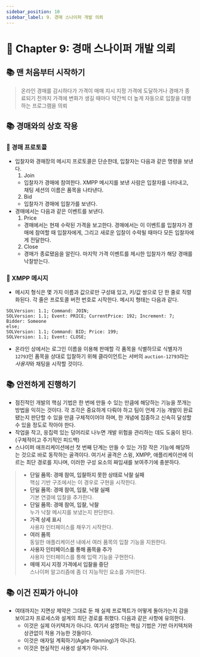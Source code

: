 ```yaml
---
sidebar_position: 10
sidebar_label: 9. 경매 스나이퍼 개발 의뢰
---
```


# 🌈 Chapter 9: 경매 스나이퍼 개발 의뢰

## 📚 맨 처음부터 시작하기

> 온라인 경매를 감시하다가 가격이 매매 지시 지정 가격에 도달하거나 경매가 종료되기 전까지 가격에 변화가 생길 때마다 약간씩 더 높게 자동으로 입찰을 대행하는 프로그램을 의뢰

## 📚 경매와의 상호 작용

### 🎈 경매 프로토콜
- 입찰자와 경매장의 메시지 프로토콜은 단순한데, 입찰자는 다음과 같은 명령을 보낸다.
  1. Join
    - 입찰자가 경매에 참여한다. XMPP 메시지를 보낸 사람은 입찰자를 나타내고, 채팅 세션의 이름은 품목을 나타낸다.
  2. Bid
    - 입찰자가 경매에 입찰가를 보낸다.
- 경매에서는 다음과 같은 이벤트를 보낸다.
  1. Price
    - 경매에서는 현재 수락된 가격을 보고한다. 경매에서는 이 이벤트를 입찰자가 경매에 참여할 때 입찰자에게, 그리고 새로운 입찰이 수락될 때마다 모든 입찰자에게 전달한다.
  2. Close
    - 경매가 종료됐음을 알린다. 마지막 가격 이벤트를 제시한 입찰자가 해당 경매를 낙찰받는다.

### 🎈 XMPP 메시지
- 메시지 형식은 몇 가지 이름과 값으로만 구성돼 있고, 키/값 쌍으로 단 한 줄로 직렬화된다. 각 줄은 프로토콜 버전 번호로 시작한다. 메시지 형태는 다음과 같다.

```
SOLVersion: 1.1; Command: JOIN;
SOLVersion: 1.1; Event: PRICE; CurrentPrice: 192; Increment: 7; Bidder: Someone
else;
SOLVersion: 1.1; Command: BID; Price: 199;
SOLVersion: 1.1; Event: CLOSE;
```

- 온라인 상에서는 로그인 이름을 이용해 판매할 각 품목을 식별하므로 식별자가 `12793`인 품목을 상대로 입찰하기 위해 클라이언트는 서버의 `auction-12793`라는 *사용자*와 채팅을 시작할 것이다.

## 📚 안전하게 진행하기
- 점진적인 개발의 핵심 기법은 한 번에 만들 수 있는 만큼에 해당하는 기능을 쪼개는 방법을 익히는 것이다. 각 조각은 중요하게 다뤄야 하고 팀이 언제 기능 개발이 완료됐는지 판단할 수 있을 만큼 구체적이어야 하며, 한 개념에 집중하고 신속히 달성할 수 있을 정도로 작아야 한다.
- 작업을 작고, 응집력 있는 덩어리로 나누면 개발 위험을 관리하는 데도 도움이 된다. (구체적이고 주기적인 피드백)
- 스나이퍼 애프리케이션에선 첫 번째 단계는 만들 수 있는 가장 작은 기능에 해당하는 것으로 바로 동작하는 골격이다. 여기서 골격은 스윙, XMPP, 애플리케이션에 이르는 최단 경로를 지나며, 이러한 구성 요소의 짜임새를 보여주기에 충분하다.

> - **단일 품목: 경매 참여, 입찰하지 못한 상태로 낙찰 실패**   
> 핵심 기반 구조에서는 이 경우로 구현을 시작한다.   
> - **단일 품목: 경매 참여, 입찰, 낙찰 실패**   
> 기본 연결에 입찰을 추가한다.   
> - **단일 품목: 경매 참여, 입찰, 낙찰**   
> 누가 낙찰 메시지를 보냈는지 판단한다.
> - **가격 상세 표시**   
> 사용자 인터페이스를 채우기 시작한다.   
> - **여러 품목**   
> 동일한 애플리케이션 내에서 여러 품목의 입찰 기능을 지원한다.   
> - **사용자 인터페이스를 통해 품목을 추가**   
> 사용자 인터페이스를 통해 입력 기능을 구현한다.   
> - **매매 지시 지정 가격에서 입찰을 중단**   
> 스나이퍼 알고리즘에 좀 더 지능적인 요소를 가미한다.

## 📚 이건 진짜가 아니야
- 여태까지는 지면상 제약은 그대로 둔 채 실제 프로젝트가 어떻게 돌아가는지 감을 보이고자 프로세스와 설계의 최단 경로를 취했다. 다음과 같은 사항에 유의한다.
  - 이것은 실제 아키텍처가 아니다. 여기서 설명하는 핵심 기법은 기반 아키텍처와 상관없이 적용 가능한 것들이다.
  - 이것은 애자일 계획하기(Agile Planning)가 아니다.
  - 이것은 현실적인 사용성 설계가 아니다.
